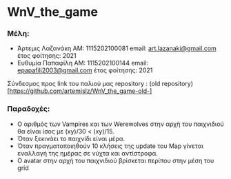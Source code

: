 # WnV_the_game
### Μέλη: 
- Άρτεμις Λαζανάκη     ΑΜ: 1115202100081      email: art.lazanaki@gmail.com       έτος φοίτησης: 2021
- Ευθυμία Παπαφίλη     ΑΜ: 1115202100144      email: epapafili2003@gmail.com      έτος φοίτησης: 2021
    
Σύνδεσμος προς link του παλιού μας repository : (old repository) [https://github.com/artemislz/WnV_the_game-old-]


### Παραδοχές:
- Ο αριθμός των Vampires και των Werewolves στην αρχή του παιχνιδιού θα είναι ίσος με (xy)/30 < (xy)/15.
- Όταν ξεκινάει το παιχνίδι είναι μέρα.
- Όταν πραγματοποιηθούν 10 κλήσεις της update του Map γίνεται εναλλαγή της ημέρας σε νύχτα και αντίστροφα.
- Ο avatar στην αρχή του παιχνιδιού βρίσκεται περίπου στην μέση του grid 
